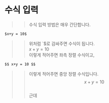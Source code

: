 # 수식 입력

>> 수식 입력 방법은 매우 간단합니다.  

```
$x+y = 10$
```
>> 위처럼 `$로 감싸주면 수식이 됩니다.  
$x+y=10$  
>> 이렇게 적어주면 좌측 정렬 수식이고,    
```
$$ x+y = 10 $$
```
>> 이렇게 적어주면 중앙 정렬 수식입니다.  
$$  x+y = 10  $$  
>> 근데 
